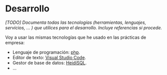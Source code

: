 # Desarrollo

*[TODO] Documenta todas las tecnologías (herramientas, lenguajes, servicios, ... ) que utilices para el desarrollo. Incluye referencias si procede.*

Voy a usar las mismas tecnologías que he usado en las prácticas de empresa:

- Lenguaje de programación: [php](https://www.php.net).
- Editor de texto: [Visual Studio Code](https://code.visualstudio.com).
- Gestor de base de datos: [HeidiSQL](https://www.heidisql.com).
- ...
